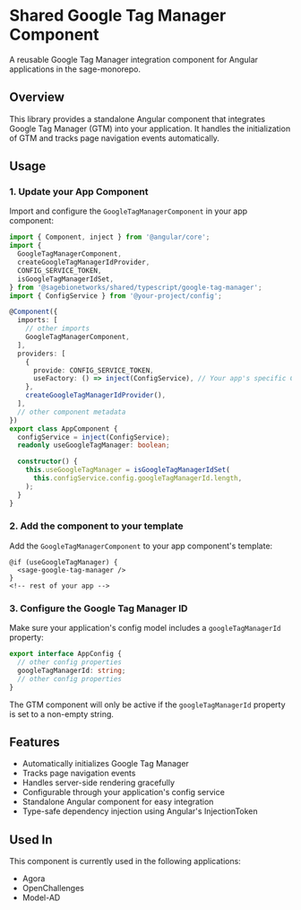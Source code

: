 # Shared Google Tag Manager Component

A reusable Google Tag Manager integration component for Angular applications in the sage-monorepo.

## Overview

This library provides a standalone Angular component that integrates Google Tag Manager (GTM) into your application. It handles the initialization of GTM and tracks page navigation events automatically.

## Usage

### 1. Update your App Component

Import and configure the `GoogleTagManagerComponent` in your app component:

```typescript
import { Component, inject } from '@angular/core';
import {
  GoogleTagManagerComponent,
  createGoogleTagManagerIdProvider,
  CONFIG_SERVICE_TOKEN,
  isGoogleTagManagerIdSet,
} from '@sagebionetworks/shared/typescript/google-tag-manager';
import { ConfigService } from '@your-project/config';

@Component({
  imports: [
    // other imports
    GoogleTagManagerComponent,
  ],
  providers: [
    {
      provide: CONFIG_SERVICE_TOKEN,
      useFactory: () => inject(ConfigService), // Your app's specific ConfigService
    },
    createGoogleTagManagerIdProvider(),
  ],
  // other component metadata
})
export class AppComponent {
  configService = inject(ConfigService);
  readonly useGoogleTagManager: boolean;

  constructor() {
    this.useGoogleTagManager = isGoogleTagManagerIdSet(
      this.configService.config.googleTagManagerId.length,
    );
  }
}
```

### 2. Add the component to your template

Add the `GoogleTagManagerComponent` to your app component's template:

```
@if (useGoogleTagManager) {
  <sage-google-tag-manager />
}
<!-- rest of your app -->
```

### 3. Configure the Google Tag Manager ID

Make sure your application's config model includes a `googleTagManagerId` property:

```typescript
export interface AppConfig {
  // other config properties
  googleTagManagerId: string;
  // other config properties
}
```

The GTM component will only be active if the `googleTagManagerId` property is set to a non-empty string.

## Features

- Automatically initializes Google Tag Manager
- Tracks page navigation events
- Handles server-side rendering gracefully
- Configurable through your application's config service
- Standalone Angular component for easy integration
- Type-safe dependency injection using Angular's InjectionToken

## Used In

This component is currently used in the following applications:

- Agora
- OpenChallenges
- Model-AD
